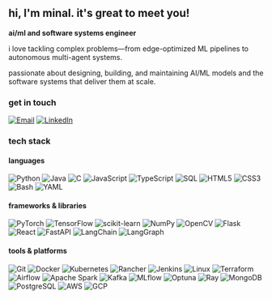 ## hi, I'm minal. it's great to meet you!

**ai/ml and software systems engineer**

i love tackling complex problems—from edge-optimized ML pipelines to autonomous multi-agent systems. 

passionate about designing, building, and maintaining AI/ML models and the software systems that deliver them at scale.



### get in touch

[![Email](https://img.shields.io/badge/minal.shalam@gmail.com-D14836?style=flat&logo=gmail&logoColor=white)](mailto:minal.shalam@gmail.com)
[![LinkedIn](https://img.shields.io/badge/LinkedIn-0077B5?style=flat&logo=linkedin&logoColor=white)](https://linkedin.com/in/minal12)



### tech stack

#### languages
![Python](https://img.shields.io/badge/Python-3776AB?style=flat&logo=python&logoColor=white)
![Java](https://img.shields.io/badge/Java-007396?style=flat&logo=java&logoColor=white)
![C](https://img.shields.io/badge/C-00599C?style=flat&logo=c&logoColor=white)
![JavaScript](https://img.shields.io/badge/JavaScript-F7DF1E?style=flat&logo=javascript&logoColor=black)
![TypeScript](https://img.shields.io/badge/TypeScript-3178C6?style=flat&logo=typescript&logoColor=white)
![SQL](https://img.shields.io/badge/SQL-CC2927?style=flat&logo=sqlite&logoColor=white)
![HTML5](https://img.shields.io/badge/HTML5-E34F26?style=flat&logo=html5&logoColor=white)
![CSS3](https://img.shields.io/badge/CSS3-1572B6?style=flat&logo=css3&logoColor=white)
![Bash](https://img.shields.io/badge/Bash-4EAA25?style=flat&logo=gnubash&logoColor=white)
![YAML](https://img.shields.io/badge/YAML-000000?style=flat&logo=yaml&logoColor=white)

#### frameworks & libraries
![PyTorch](https://img.shields.io/badge/PyTorch-EE4C2C?style=flat&logo=pytorch&logoColor=white)
![TensorFlow](https://img.shields.io/badge/TensorFlow-FF6F00?style=flat&logo=tensorflow&logoColor=white)
![scikit-learn](https://img.shields.io/badge/scikit--learn-F7931E?style=flat&logo=scikitlearn&logoColor=white)
![NumPy](https://img.shields.io/badge/NumPy-013243?style=flat&logo=numpy&logoColor=white)
![OpenCV](https://img.shields.io/badge/OpenCV-5C3EE8?style=flat&logo=opencv&logoColor=white)
![Flask](https://img.shields.io/badge/Flask-000000?style=flat&logo=flask&logoColor=white)
![React](https://img.shields.io/badge/React-20232A?style=flat&logo=react&logoColor=61DAFB)
![FastAPI](https://img.shields.io/badge/FastAPI-009688?style=flat&logo=fastapi&logoColor=white)
![LangChain](https://img.shields.io/badge/LangChain-000000?style=flat)
![LangGraph](https://img.shields.io/badge/LangGraph-000000?style=flat)

#### tools & platforms
![Git](https://img.shields.io/badge/Git-F05032?style=flat&logo=git&logoColor=white)
![Docker](https://img.shields.io/badge/Docker-2496ED?style=flat&logo=docker&logoColor=white)
![Kubernetes](https://img.shields.io/badge/Kubernetes-326CE5?style=flat&logo=kubernetes&logoColor=white)
![Rancher](https://img.shields.io/badge/Rancher-0075A8?style=flat&logo=rancher&logoColor=white)
![Jenkins](https://img.shields.io/badge/Jenkins-D24939?style=flat&logo=jenkins&logoColor=white)
![Linux](https://img.shields.io/badge/Linux-FCC624?style=flat&logo=linux&logoColor=black)
![Terraform](https://img.shields.io/badge/Terraform-623CE4?style=flat&logo=terraform&logoColor=white)
![Airflow](https://img.shields.io/badge/Apache%20Airflow-017CEE?style=flat&logo=apacheairflow&logoColor=white)
![Apache Spark](https://img.shields.io/badge/Apache%20Spark-E25A1C?style=flat&logo=apachespark&logoColor=white)
![Kafka](https://img.shields.io/badge/Apache%20Kafka-231F20?style=flat&logo=apachekafka&logoColor=white)
![MLflow](https://img.shields.io/badge/MLflow-0194E2?style=flat)
![Optuna](https://img.shields.io/badge/Optuna-146EB4?style=flat)
![Ray](https://img.shields.io/badge/Ray-FF9E00?style=flat)
![MongoDB](https://img.shields.io/badge/MongoDB-47A248?style=flat&logo=mongodb&logoColor=white)
![PostgreSQL](https://img.shields.io/badge/PostgreSQL-336791?style=flat&logo=postgresql&logoColor=white)
![AWS](https://img.shields.io/badge/AWS-FF9900?style=flat&logo=amazonaws&logoColor=white)
![GCP](https://img.shields.io/badge/GCP-4285F4?style=flat&logo=googlecloud&logoColor=white)
